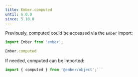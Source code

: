 ```yaml
---
title: Ember.computed
until: 6.0.0
since: 5.10.0
---
```



Previously, computed could be accessed via the `Ember` import:
```js
import Ember from 'ember';

Ember.computed
```

 If needed, computed can be imported:
```js
import { computed } from '@ember/object';```
